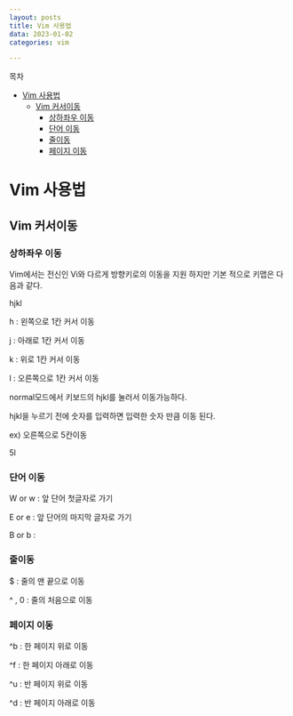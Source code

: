 ```yaml
---
layout: posts
title: Vim 사용법 
data: 2023-01-02 
categories: vim

---
```


목차

* [Vim 사용법](#vim-사용법)
	* [Vim 커서이동](#vim-커서이동)
		* [상하좌우 이동](#상하좌우-이동)
		* [단어 이동](#단어-이동)
		* [줄이동](#줄이동)
		* [페이지 이동](#페이지-이동)

# Vim 사용법

## Vim 커서이동

### 상하좌우 이동

Vim에서는 전신인 Vi와 다르게 방향키로의 이동을 지원 하지만 기본 적으로 키맵은 다음과 같다.

hjkl 

h : 왼쪽으로 1칸 커서 이동 

j : 아래로 1칸 커서 이동

k : 위로 1칸 커서 이동 

l : 오른쪽으로 1칸 커서 이동

normal모드에서 키보드의 hjkl를 눌러서 이동가능하다.

hjkl을 누르기 전에 숫자를 입력하면 입력한 숫자 만큼 이동 된다.

ex) 오른쪽으로 5칸이동 

5l

### 단어 이동

W or w : 앞 단어 첫글자로 가기

E or e : 앞 단어의 마지막 글자로 가기 

B or b : 

### 줄이동

$ : 줄의 맨 끝으로 이동 

^ , 0 : 줄의 처음으로 이동 

### 페이지 이동
^b : 한 페이지 위로 이동

^f : 한 페이지 아래로 이동

^u : 반 페이지 위로 이동

^d : 반 페이지 아래로 이동

